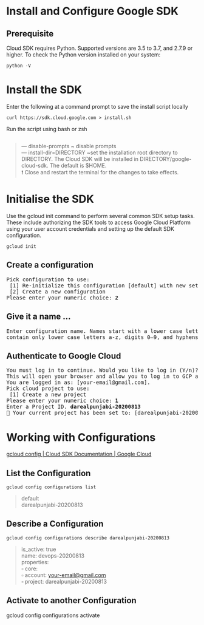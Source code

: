 # Install and Configure Google SDK


## Prerequisite
Cloud SDK requires Python. Supported versions are 3.5 to 3.7, and 2.7.9 or higher. To check the Python version installed on your system:

```
python -V
```

# Install the SDK

Enter the following at a command prompt to save the install script locally
```
curl https://sdk.cloud.google.com > install.sh
```
Run the script using bash or zsh
```zsh install.sh --disable-prompts
```
>— disable-prompts ~ disable prompts <br />
>— install-dir=DIRECTORY ~set the installation root directory to DIRECTORY. The Cloud SDK will be installed in DIRECTORY/google-cloud-sdk. The default is $HOME. <br />
>❗️ Close and restart the terminal for the changes to take effects. <br />

# Initialise the SDK
Use the gcloud init command to perform several common SDK setup tasks. These include authorizing the SDK tools to access Google Cloud Platform using your user account credentials and setting up the default SDK configuration.
```
gcloud init
```
## Create a configuration
<pre>
Pick configuration to use:
 [1] Re-initialize this configuration [default] with new settings
 [2] Create a new configuration
Please enter your numeric choice: <b>2</b>
</pre>

## Give it a name …
<pre>
Enter configuration name. Names start with a lower case letter and
contain only lower case letters a-z, digits 0–9, and hyphens ‘-’:  <b>darealpunjabi-20200813</b>
</pre>

## Authenticate to Google Cloud
<pre>
You must log in to continue. Would you like to log in (Y/n)? <b>Y</b>
This will open your browser and allow you to log in to GCP account. Once verified …
You are logged in as: [your-email@gmail.com].
Pick cloud project to use:
 [1] Create a new project
Please enter your numeric choice: <b>1</b>
Enter a Project ID. <b>darealpunjabi-20200813</b>
👏 Your current project has been set to: [darealpunjabi-20200813].
</pre>

# Working with Configurations

[gcloud config | Cloud SDK Documentation | Google Cloud](https://cloud.google.com/sdk/gcloud/reference/config "Google Developer Tools")

## List the Configuration
```
gcloud config configurations list
```
>default <br />
>darealpunjabi-20200813 <br />

## Describe a Configuration
```
gcloud config configurations describe darealpunjabi-20200813
```
>is_active: true <br />
>name: devops-20200813 <br />
>properties: <br />
> ▫️ core: <br />
> ▫ account: your-email@gmail.com <br />
> ▫ project: darealpunjabi-20200813 <br />

## Activate to another Configuration
gcloud config configurations activate <config-name>
